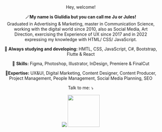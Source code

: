 
<span align="center">

Hey, welcome!

<p align="center">
  🪄<strong>My name is Giulídia but you can call me Ju or Jules!</strong>  <br> Graduated in Advertising & Marketing, master in Communication Science, working with the digital world since 2010, also as Social Media, Art Direction, exercising the Experience of UX since 2017 and in 2022 expressing my knowledge with HTML/ CSS/ JavaScript. 

</p>

<p align="center">
  📒 <strong>Always studying and developing:</strong> HMTL, CSS, JavaScript, C#, Bootstrap, Flutte & React</p>
<p align="center">
  💼 <strong>Skills:</strong> Figma, Photoshop, Illustrator, InDesign, Premiere & FinalCut 
  <p align="center">
🥇<strong>Expertise:</strong> UX&UI, Digital Marketing, Content Designer, Content Producer, Project Management, People Management, Social Media Planning, SEO</p>

<p align="center">
    
<p align="center">
  Talk to me: ⤵️
</p>

<div dir="auto">
  <a href="https://www.linkedin.com/in/giulidia/" alt="Linkedin">
  <img src="https://img.shields.io/badge/-Linkedin-0e76a8?style=for-the-badge&logo=Linkedin&logoColor=white&link=https://www.linkedin.com/in/keidsonroby/" /></a>
  <a href="https://giulidia.github.io/Jules/" alt="Github">
  <img src="https://user-images.githubusercontent.com/100308775/172061422-a10b36ff-0769-47d3-b460-bcf031c91d02.png" width="105px" /></a>
</div>  
